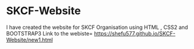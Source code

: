 # SKCF-Website
I have created the website for SKCF Organisation using HTML , CSS2 and BOOTSTRAP3
Link to the webiste= https://shefu577.github.io/SKCF-Website/new1.html
